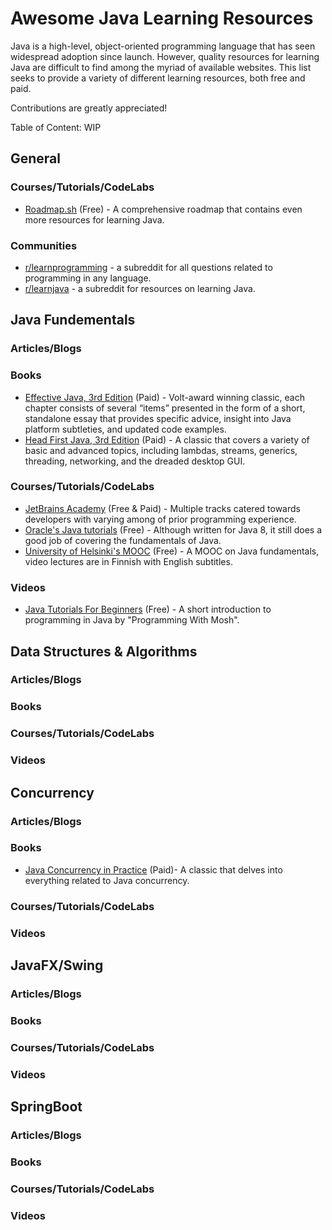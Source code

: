 # Awesome Java Learning Resources

Java is a high-level, object-oriented programming language that has seen widespread adoption since launch. However, quality resources for learning Java are difficult to find among the myriad of available websites. This list seeks to provide a variety of different learning resources, both free and paid.

Contributions are greatly appreciated!

Table of Content: WIP

## General

### Courses/Tutorials/CodeLabs
* [Roadmap.sh](https://roadmap.sh/java) (Free) - A comprehensive roadmap that contains even more resources for learning Java.

### Communities
* [r/learnprogramming](https://www.reddit.com/r/learnprogramming/) - a subreddit for all questions related to programming in any language.
* [r/learnjava](https://www.reddit.com/r/learnjava/) - a subreddit for resources on learning Java.

## Java Fundementals

### Articles/Blogs

### Books
* [Effective Java, 3rd Edition](https://www.oreilly.com/library/view/effective-java-3rd/9780134686097/) (Paid) - Volt-award winning classic, each chapter consists of several “items” presented in the form of a short, standalone essay that provides specific advice, insight into Java platform subtleties, and updated code examples.
* [Head First Java, 3rd Edition](https://www.oreilly.com/library/view/head-first-java/9781492091646/) (Paid) - A classic that covers a variety of basic and advanced topics, including lambdas, streams, generics, threading, networking, and the dreaded desktop GUI.

### Courses/Tutorials/CodeLabs
* [JetBrains Academy](https://hyperskill.org/tracks?_gl=1%2an8e0qa%2a_ga%2aMTAzNzMzODAwMy4xNTYyMjEzOTY2%2a_ga_9J976DJZ68%2aMTY2Nzc0OTAxNy4xNS4wLjE2Njc3NDkwMTcuNjAuMC4w&_ga=2.208475922.1098163033.1667749019-1037338003.1562213966&category=2) (Free & Paid) - Multiple tracks catered towards developers with varying among of prior programming experience.
* [Oracle's Java tutorials](https://docs.oracle.com/javase/tutorial/) (Free) - Although written for Java 8, it still does a good job of covering the fundamentals of Java.
* [University of Helsinki's MOOC](https://java-programming.mooc.fi/) (Free) - A MOOC on Java fundamentals, video lectures are in Finnish with English subtitles.

### Videos
* [Java Tutorials For Beginners](https://www.youtube.com/watch?v=eIrMbAQSU34) (Free) - A short introduction to programming in Java by "Programming With Mosh".

## Data Structures & Algorithms

### Articles/Blogs

### Books

### Courses/Tutorials/CodeLabs

### Videos


## Concurrency

### Articles/Blogs

### Books
* [Java Concurrency in Practice](https://jcip.net/) (Paid)- A classic that delves into everything related to Java concurrency.

### Courses/Tutorials/CodeLabs

### Videos


## JavaFX/Swing

### Articles/Blogs

### Books

### Courses/Tutorials/CodeLabs

### Videos


## SpringBoot

### Articles/Blogs

### Books

### Courses/Tutorials/CodeLabs

### Videos
